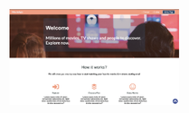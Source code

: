 <img src="https://github.com/musabeytekin/images/blob/main/view/1.png" style="width: 300px;" alt="index page">